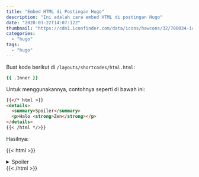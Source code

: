 ```yaml
---
title: "Embed HTML di Postingan Hugo"
description: "Ini adalah cara embed HTML di postingan Hugo"
date: "2020-03-22T14:07:12Z"
thumbnail: "https://cdn1.iconfinder.com/data/icons/hawcons/32/700034-icon-76-document-file-html-512.png"
categories:
  - "hugo"
tags:
  - "hugo"
---
```


Buat kode berikut di `/layouts/shortcodes/html.html`:

```tcl 
{{ .Inner }}
```

Untuk menggunakannya, contohnya seperti di bawah ini:

```html 
{{</* html >}}
<details>
  <summary>Spoiler</summary>
  <p>Halo <strong>Zen</strong></p>
</details>
{{< /html */>}}
```

Hasilnya:

{{< html >}}
<details>
  <summary>Spoiler</summary>
  <p>Halo <strong>Zen</strong></p>
</details>
{{< /html >}}